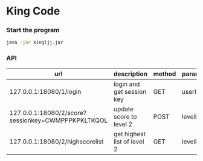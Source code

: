 King Code
===============

### Start the program

```sh
java -jar kingljj.jar
```

### API
url | description | method | parameters | response
--- | --- | --- | --- | ---
127.0.0.1:18080/1/login | login and get session key | GET | userId=1 | <session key> |
127.0.0.1:18080/2/score?sessionkey=CWMPPPKPKLTKQOL | update score to level 2 | POST | levelId=2 | nothing or "reject" |
127.0.0.1:18080/2/highscorelist | get highest list of level 2 | GET | levelId=2 | <userId>=<score>,...

